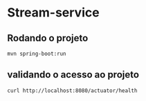 # Stream-service


## Rodando o projeto

```shell
mvn spring-boot:run 
```

## validando o acesso ao projeto

```shell
curl http://localhost:8080/actuator/health
```
